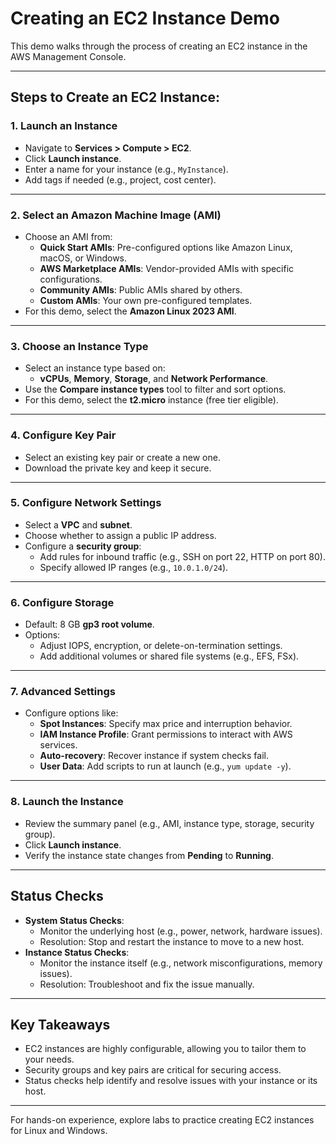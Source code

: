 # Creating an EC2 Instance Demo

This demo walks through the process of creating an EC2 instance in the AWS Management Console.

---

## Steps to Create an EC2 Instance:

### 1. Launch an Instance

- Navigate to **Services > Compute > EC2**.
- Click **Launch instance**.
- Enter a name for your instance (e.g., `MyInstance`).
- Add tags if needed (e.g., project, cost center).

---

### 2. Select an Amazon Machine Image (AMI)

- Choose an AMI from:
  - **Quick Start AMIs**: Pre-configured options like Amazon Linux, macOS, or Windows.
  - **AWS Marketplace AMIs**: Vendor-provided AMIs with specific configurations.
  - **Community AMIs**: Public AMIs shared by others.
  - **Custom AMIs**: Your own pre-configured templates.
- For this demo, select the **Amazon Linux 2023 AMI**.

---

### 3. Choose an Instance Type

- Select an instance type based on:
  - **vCPUs**, **Memory**, **Storage**, and **Network Performance**.
- Use the **Compare instance types** tool to filter and sort options.
- For this demo, select the **t2.micro** instance (free tier eligible).

---

### 4. Configure Key Pair

- Select an existing key pair or create a new one.
- Download the private key and keep it secure.

---

### 5. Configure Network Settings

- Select a **VPC** and **subnet**.
- Choose whether to assign a public IP address.
- Configure a **security group**:
  - Add rules for inbound traffic (e.g., SSH on port 22, HTTP on port 80).
  - Specify allowed IP ranges (e.g., `10.0.1.0/24`).

---

### 6. Configure Storage

- Default: 8 GB **gp3 root volume**.
- Options:
  - Adjust IOPS, encryption, or delete-on-termination settings.
  - Add additional volumes or shared file systems (e.g., EFS, FSx).

---

### 7. Advanced Settings

- Configure options like:
  - **Spot Instances**: Specify max price and interruption behavior.
  - **IAM Instance Profile**: Grant permissions to interact with AWS services.
  - **Auto-recovery**: Recover instance if system checks fail.
  - **User Data**: Add scripts to run at launch (e.g., `yum update -y`).

---

### 8. Launch the Instance

- Review the summary panel (e.g., AMI, instance type, storage, security group).
- Click **Launch instance**.
- Verify the instance state changes from **Pending** to **Running**.

---

## Status Checks

- **System Status Checks**:
  - Monitor the underlying host (e.g., power, network, hardware issues).
  - Resolution: Stop and restart the instance to move to a new host.
- **Instance Status Checks**:
  - Monitor the instance itself (e.g., network misconfigurations, memory issues).
  - Resolution: Troubleshoot and fix the issue manually.

---

## Key Takeaways

- EC2 instances are highly configurable, allowing you to tailor them to your needs.
- Security groups and key pairs are critical for securing access.
- Status checks help identify and resolve issues with your instance or its host.

---

For hands-on experience, explore labs to practice creating EC2 instances for Linux and Windows.
